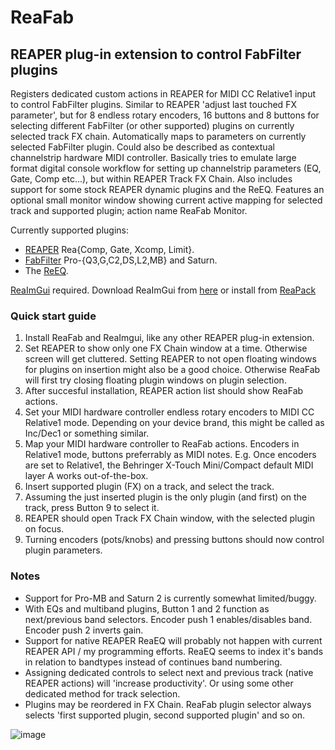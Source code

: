# ReaFab
## REAPER plug-in extension to control FabFilter plugins
Registers dedicated custom actions in REAPER for MIDI CC Relative1 input to control FabFilter plugins. Similar to REAPER 'adjust last touched FX parameter', but for 8 endless rotary encoders, 16 buttons and 8 buttons for selecting different FabFilter (or other supported) plugins on currently selected track FX chain. Automatically maps to parameters on currently selected FabFilter plugin. Could also be described as contextual channelstrip hardware MIDI controller. Basically tries to emulate large format digital console workflow for setting up channelstrip parameters (EQ, Gate, Comp etc...), but within REAPER Track FX Chain. Also includes support for some stock REAPER dynamic plugins and the ReEQ. Features an optional small monitor window showing current active mapping for selected track and supported plugin; action name ReaFab Monitor.

Currently supported plugins: 
* [REAPER](https://www.reaper.fm/) Rea{Comp, Gate, Xcomp, Limit}.
* [FabFilter](https://www.fabfilter.com) Pro-{Q3,G,C2,DS,L2,MB} and Saturn.
* The [ReEQ](https://forum.cockos.com/showthread.php?t=213501).

[ReaImGui](https://github.com/cfillion/reaimgui) required. Download ReaImGui from [here](https://github.com/cfillion/reaimgui/releases/latest) or install from [ReaPack](https://reapack.com/)

### Quick start guide
1. Install ReaFab and ReaImgui, like any other REAPER plug-in extension.
2. Set REAPER to show only one FX Chain window at a time. Otherwise screen will get cluttered. Setting REAPER to not open floating windows for plugins on insertion might also be a good choice. Otherwise ReaFab will first try closing floating plugin windows on plugin selection. 
3. After succesful installation, REAPER action list should show ReaFab actions.
4. Set your MIDI hardware controller endless rotary encoders to MIDI CC Relative1 mode. Depending on your device brand, this might be called as Inc/Dec1 or something similar.
5. Map your MIDI hardware controller to ReaFab actions. Encoders in Relative1 mode, buttons preferrably as MIDI notes. E.g. Once encoders are set to Relative1, the Behringer X-Touch Mini/Compact default MIDI layer A works out-of-the-box.
6. Insert supported plugin (FX) on a track, and select the track.
7. Assuming the just inserted plugin is the only plugin (and first) on the track, press Button 9 to select it.
8. REAPER should open Track FX Chain window, with the selected plugin on focus.
9. Turning encoders (pots/knobs) and pressing buttons should now control plugin parameters.

### Notes
* Support for Pro-MB and Saturn 2 is currently somewhat limited/buggy.
* With EQs and multiband plugins, Button 1 and 2 function as next/previous band selectors. Encoder push 1 enables/disables band. Encoder push 2 inverts gain.
* Support for native REAPER ReaEQ will probably not happen with current REAPER API / my programming efforts. ReaEQ seems to index it's bands in relation to bandtypes instead of continues band numbering.
* Assigning dedicated controls to select next and previous track (native REAPER actions) will 'increase productivity'. Or using some other dedicated method for track selection.
* Plugins may be reordered in FX Chain. ReaFab plugin selector always selects 'first supported plugin, second supported plugin' and so on.

![image](https://i.imgur.com/vR1ljy8.gif)
